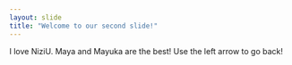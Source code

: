 ```yaml
---
layout: slide
title: "Welcome to our second slide!"
---
```

I love NiziU. Maya and Mayuka are the best!
Use the left arrow to go back!
